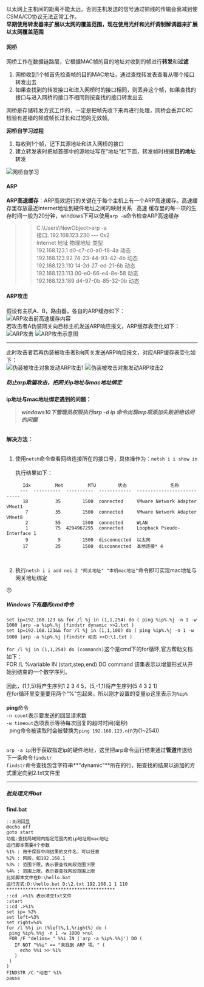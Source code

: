 以太网上主机间的距离不能太远，否则主机发送的信号通过铜线的传输会衰减到使CSMA/CD协议无法正常工作。<br>
**早期使用转发器来扩展以太网的覆盖范围，现在使用光纤和光纤调制解调器来扩展以太网覆盖范围**

#### 网桥  
网桥工作在数据链路层，它根据MAC帧的目的地址对收到的帧进行**转发**和**过滤**   
1. 网桥收到1个帧首先检查帧的目的MAC地址，通过查找转发表查看从哪个接口转发出去    
2. 如果查找到的转发接口和进入网桥时的接口相同，则丢弃这个帧，如果查找的接口与进入网桥的接口不相同则按查找的接口转发出去


网桥是存储转发方式工作的，一定是把帧先收下来再进行处理，网桥会丢弃CRC检验有差错的帧或帧长过长和过短的无效帧。



**网桥自学习过程**

1. 每收到1个帧，记下其源地址和进入网桥的接口
2. 建立转发表时把帧首部中的源地址写在“地址”栏下面，转发帧时根据**目的地址**转发   

![网桥自学习](https://github.com/HurricanGod/Home/blob/master/img/networkbridge.png)
 
#### ARP
**ARP高速缓存**：ARP高效运行的关键在于每个主机上有一个ARP高速缓存。高速缓存里存放最近Internet地址到硬件地址之间的映射关系   
高速 缓存里的每一项的生存时间一般为20分钟，windows下可以使用`arp -a`命令检查ARP高速缓存    
>>C:\Users\NewObject>arp -a   
  接口: 192.168.123.230 --- 0x2   
  Internet 地址         物理地址                类型   
  192.168.123.1         d0-c7-c0-a0-f8-4a     动态   
  192.168.123.92        74-23-44-93-42-4b     动态   
  192.168.123.110       14-2d-27-ed-21-6b     动态   
  192.168.123.113       00-e0-66-e4-8e-58     动态    
  192.168.123.189       d4-97-0b-85-32-0b     动态     


#### ARP攻击
假设有主机A、B，路由器，各自的ARP缓存如下：<br/>
![ARP攻击前高速缓存内容](https://github.com/HurricanGod/Home/blob/master/img/arp1.png)
<br>若攻击者A伪装网关向目标主机发送ARP响应报文，ARP缓存表变化如下：<br>
![ARP攻击](https://github.com/HurricanGod/Home/blob/master/img/arp%E6%94%BB%E5%87%BB.png)
![ARP攻击示意图](https://github.com/HurricanGod/Home/blob/master/img/arp2.png)

-----
此时攻击者若再伪装被攻击者B向网关发送ARP响应报文，对应ARP缓存表变化如下：<br>
![伪装被攻击对象发动ARP攻击1](https://github.com/HurricanGod/Home/blob/master/img/arp3.png)
![伪装被攻击对象发动ARP攻击2](https://github.com/HurricanGod/Home/blob/master/img/arp4.png)
 
  ##### 防止arp欺骗攻击，把网关ip地址与mac地址绑定
 **ip地址与mac地址绑定遇到的问题：**<br>
 >***windows10下管理员权限执行arp -d ip 命令出现arp项添加失败拒绝访问的问题***    
 
 <br>**解决方法：**<br><br>
 
 1. 使用`netsh`命令查看网络连接所在的接口号，具体操作为：``netsh i i show in`` <br>   
 执行结果如下：<br>
 
 >>>>

       
          Idx         Met         MTU        状态                名称
         ---  ----------  ----------  ------------  ---------------------------
          18          35        1500  connected     VMware Network Adapter VMnet1
           7          35        1500  connected     VMware Network Adapter VMnet8
           2          55        1500  connected     WLAN
           1          75  4294967295  connected     Loopback Pseudo-Interface 1
           9           5        1500  disconnected  以太网
          17          25        1500  disconnected  本地连接* 4
         
 <br>
 
 2. 执行``netsh i i add nei 2 "网关地址" "本机mac地址"``命令即可实现mac地址与网关地址绑定
 

:hushed:
##### Windows下有趣的cmd命令  
```shell
set ip=192.168.123 && for /l %j in (1,1,254) do ( ping %ip%.%j -n 1 -w 1000 |arp -a %ip%.%j |findstr dynamic >>2.txt )
set ip=192.168.123&& for /l %j in (1,1,100) do ( ping %ip%.%j -n 1 -w 1000 |arp -a %ip%.%j |findstr 动态 >>D:\1.txt )
```
``for /l %j in (1,1,254) do (commands)``这个是cmd下的for循环,官方帮助文档如下：<br>
FOR /L %variable IN (start,step,end) DO command    该集表示以增量形式从开始到结束的一个数字序列。<br>    
因此，(1,1,5)将产生序列1 2 3 4 5，(5,-1,1)将产生序列(5 4 3 2 1)<br>
在for循环里变量要用两个"%"包起来，所以刚才设置的变量ip这里表示为`%ip%`<br><br>
**ping**命令<br>
`-n count`表示要发送的回显请求数<br/>
`-w timeout`选项表示等待每次回复的超时时间(毫秒) <br>  
ping命令被读取时会被替换为``ping 192.168.123.n``(n为(1~254))  <br> <br>

`arp -a ip`用于获取指定ip的硬件地址，这里把arp命令运行结果通过**管道**传送给下一条命令``findstr``  <br> 
``findstr``命令查找包含字符串**"dynamic"**所在的行，把查找的结果以追加的方式重定向到2.txt文件里 <br>

-------

 ##### 批处理文件bat
 **find.bat**
 ```shell
 ::关闭回显
 @echo off
goto start
功能:查找局域网内指定范围内的ip地址和mac地址
运行脚本需要4个参数
%1% : 用于保存中间结果的文件名，可以任意
%2% : 网段，如192.168.1
%3% : 范围下限，表示要查找网段范围下限
%4% : 范围上限，表示要查找网段范围上限
比如脚本文件在D:\hello.bat
运行方式:D:\hello.bat D:\2.txt 192.168.1 1 110
****************************************
::cd .>%1% 表示清空txt文件
:start
::cd .>%1%
set ip= %2%
set left=%3%
set right=%4%
for /l %%j in (%left%,1,%right%) do (
  ping %ip%.%%j -n 1 -w 1000 >nul
  FOR /F "delims=_" %%i IN ('arp -a %ip%.%%j') DO (
    IF NOT "%%i" == "未找到 ARP 项。" (
      echo %%i >> %1%
    )
  )
)
FINDSTR /C:"动态" %1%
pause
 ```
 
